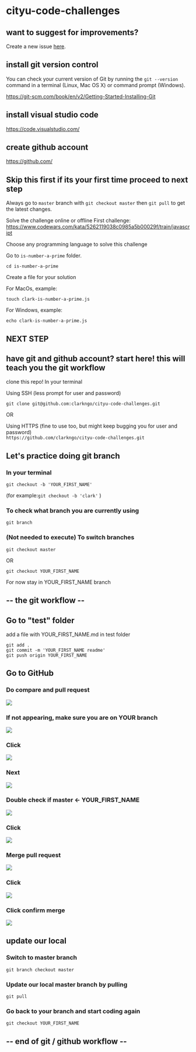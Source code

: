 # cityu-code-challenges

## want to suggest for improvements?
Create a new issue [here](https://github.com/clarkngo/cityu-code-challenges/issues).

## install git version control

You can check your current version of Git by running the `git --version` command in a terminal (Linux, Mac OS X) or command prompt (Windows).

https://git-scm.com/book/en/v2/Getting-Started-Installing-Git


## install visual studio code
https://code.visualstudio.com/

## create github account
https://github.com/


## Skip this first if its your first time proceed to next step
Always go to `master` branch with `git checkout master` then `git pull` to get the latest changes.

Solve the challenge online or offline
First challenge: https://www.codewars.com/kata/5262119038c0985a5b00029f/train/javascript

Choose any programming language to solve this challenge

Go to `is-number-a-prime` folder.
```
cd is-number-a-prime
```

Create a file for your solution

For MacOs, example:
```
touch clark-is-number-a-prime.js
```

For Windows, example:
```
echo clark-is-number-a-prime.js
```

## NEXT STEP
## have git and github account? start here! this will teach you the git workflow
clone this repo!
In your terminal

Using SSH (less prompt for user and password)
<br />

`git clone git@github.com:clarkngo/cityu-code-challenges.git`

OR

Using HTTPS (fine to use too, but might keep bugging you for user and password)
<br />
`https://github.com/clarkngo/cityu-code-challenges.git`


## Let's practice doing git branch
### In your terminal

`git checkout -b 'YOUR_FIRST_NAME'`

(for example:`git checkout -b 'clark'` )

### To check what branch you are currently using

`git branch`

### (Not needed to execute) To switch branches

`git checkout master`

OR

`git checkout YOUR_FIRST_NAME`

For now stay in YOUR_FIRST_NAME branch

## --  the git workflow --

## Go to "test" folder

add a file with YOUR_FIRST_NAME.md in test folder

`git add .`
<br />
`git commit -m 'YOUR_FIRST_NAME readme'`
<br />
`git push origin YOUR_FIRST_NAME`

## Go to GitHub


### Do compare and pull request 
![](assets/images/full-compare-request.png)

### If not appearing, make sure you are on YOUR branch
![](assets/images/github-switch-branch.png)


### Click 
![](assets/images/btn-compare-request.png)

### Next
![](assets/images/full-pull-request.png)

### Double check if master <- YOUR_FIRST_NAME 
![](assets/images/btn-base-branch.png)

### Click
![](assets/images/btn-pull-request.png)

### Merge pull request
![](assets/images/full-merge-pull-request.png)

### Click
![](assets/images/btn-merge-pull-request.png)

### Click confirm merge

![](assets/images/confirm-merge.png)

## update our local
### Switch to master branch
`git branch checkout master`

### Update our local master branch by pulling
`git pull`

### Go back to your branch and start coding again
`git checkout YOUR_FIRST_NAME`

## -- end of git / github workflow --

